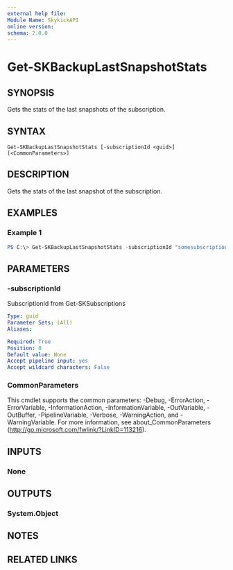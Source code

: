 ```yaml
---
external help file:
Module Name: SkykickAPI
online version:
schema: 2.0.0
---
```


# Get-SKBackupLastSnapshotStats

## SYNOPSIS
Gets the stats of the last snapshots of the subscription.

## SYNTAX

```
Get-SKBackupLastSnapshotStats [-subscriptionId <guid>] [<CommonParameters>]
```

## DESCRIPTION
Gets the stats of the last snapshot of the subscription.

## EXAMPLES

### Example 1
```powershell
PS C:\> Get-SKBackupLastSnapshotStats -subscriptionId "somesubscriptionId"
```

## PARAMETERS

### -subscriptionId
SubscriptionId from Get-SKSubscriptions

```yaml
Type: guid
Parameter Sets: (All)
Aliases:

Required: True
Position: 0
Default value: None
Accept pipeline input: yes
Accept wildcard characters: False
```

### CommonParameters
This cmdlet supports the common parameters: -Debug, -ErrorAction, -ErrorVariable, -InformationAction, -InformationVariable, -OutVariable, -OutBuffer, -PipelineVariable, -Verbose, -WarningAction, and -WarningVariable.
For more information, see about_CommonParameters (http://go.microsoft.com/fwlink/?LinkID=113216).

## INPUTS

### None

## OUTPUTS

### System.Object
## NOTES

## RELATED LINKS
